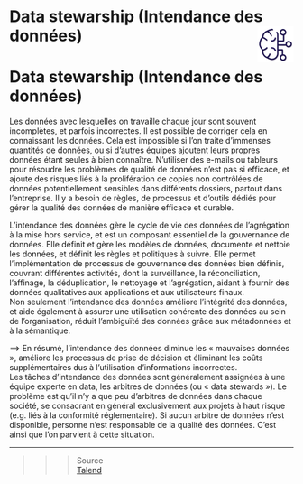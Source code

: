 # **Data stewarship (Intendance des données)** <a href="../"> <img src="../../assets/bi.svg" alt="Business intelligence" align="right" height="64px"> </a>
# **Data stewarship (Intendance des données)**
Les données avec lesquelles on travaille chaque jour sont souvent incomplètes, et parfois incorrectes. Il est possible de corriger cela en connaissant les données. Cela est impossible si l’on traite d’immenses quantités de données, ou si d’autres équipes ajoutent leurs propres données étant seules à bien connaître. N’utiliser des e-mails ou tableurs pour résoudre les problèmes de qualité de données n’est pas si efficace, et ajoute des risques liés à la prolifération de copies non contrôlées de données potentiellement sensibles dans différents dossiers, partout dans l’entreprise. Il y a besoin de règles, de processus et d’outils dédiés pour gérer la qualité des données de manière efficace et durable.

L’intendance des données gère le cycle de vie des données de l’agrégation à la mise hors service, et est un composant essentiel de la gouvernance de données. Elle définit et gère les modèles de données, documente et nettoie les données, et définit les règles et politiques à suivre. Elle permet l’implémentation de processus de gouvernance des données bien définis, couvrant différentes activités, dont la surveillance, la réconciliation, l’affinage, la déduplication, le nettoyage et l’agrégation, aidant à fournir des données qualitatives aux applications et aux utilisateurs finaux.  
Non seulement l’intendance des données améliore l’intégrité des données, et aide également à assurer une utilisation cohérente des données au sein de l’organisation, réduit l’ambiguïté des données grâce aux métadonnées et à la sémantique.  

⟹ En résumé, l’intendance des données diminue les « mauvaises données », améliore les processus de prise de décision et éliminant les coûts supplémentaires dus à l’utilisation d’informations incorrectes.  
Les tâches d’intendance des données sont généralement assignées à une équipe experte en data, les arbitres de données (ou « data stewards »). Le problème est qu’il n’y a que peu d’arbitres de données dans chaque société, se consacrant en général exclusivement aux projets à haut risque (e.g. liés à la conformité réglementaire). Si aucun arbitre de données n’est disponible, personne n’est responsable de la qualité des données. C’est ainsi que l’on parvient à cette situation.
___
>>> Source  
[Talend](https://www.talend.com/fr/resources/what-is-data-stewardship/)